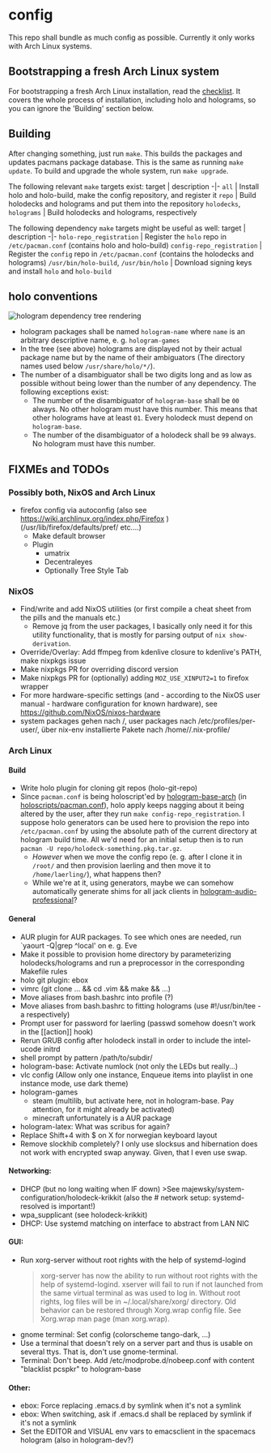# config

This repo shall bundle as much config as possible.
Currently it only works with Arch Linux systems.


## Bootstrapping a fresh Arch Linux system

For bootstrapping a fresh Arch Linux installation, read the [checklist](./checklist.md).
It covers the whole process of installation, including holo and holograms, so you can ignore the 'Building' section below.


## Building

After changing something, just run `make`. This builds the packages and updates pacmans package database.
This is the same as running `make update`. To build and upgrade the whole system, run `make upgrade`.

The following relevant `make` targets exist:
target | description
-|-
`all` | Install holo and holo-build, make the config repository, and register it
`repo` | Build holodecks and holograms and put them into the repository
`holodecks`, `holograms` | Build holodecks and holograms, respectively

The following dependency `make` targets might be useful as well:
target | description
-|-
`holo-repo_registration` | Register the `holo` repo in `/etc/pacman.conf` (contains holo and holo-build)
`config-repo_registration` | Register the `config` repo in `/etc/pacman.conf` (contains the holodecks and holograms)
`/usr/bin/holo-build`, `/usr/bin/holo` | Download signing keys and install `holo` and `holo-build`


## holo conventions

![hologram dependency tree rendering](./tree.png)

- hologram packages shall be named `hologram-name` where `name` is an arbitrary descriptive name, e.&nbsp;g. `hologram-games`
- In the tree (see above) holograms are displayed not by their actual package name but by the name of their ambiguators (The directory names used below `/usr/share/holo/*/`).
- The number of a disambiguator shall be two digits long and as low as possible without being lower than the number of any dependency. The following exceptions exist:
  - The number of the disambiguator of `hologram-base` shall be `00` always. No other hologram must have this number. This means that other holograms have at least `01`. Every holodeck must depend on `hologram-base`.
  - The number of the disambiguator of a holodeck shall be `99` always. No hologram must have this number.


## FIXMEs and TODOs

### Possibly both, NixOS and Arch Linux
- firefox config via autoconfig (also see https://wiki.archlinux.org/index.php/Firefox ) (/usr/lib/firefox/defaults/pref/ etc....)
  - Make default browser
  - Plugin
    - umatrix
    - Decentraleyes
    - Optionally Tree Style Tab

### NixOS
- Find/write and add NixOS utilities (or first compile a cheat sheet from the pills and the manuals etc.)
  - Remove jq from the user packages, I basically only need it for this utility functionality, that is mostly for parsing output of `nix show-derivation`.
- Override/Overlay: Add ffmpeg from kdenlive closure to kdenlive's PATH, make nixpkgs issue
- Make nixpkgs PR for overriding discord version
- Make nixpkgs PR for (optionally) adding `MOZ_USE_XINPUT2=1` to firefox wrapper
- For more hardware-specific settings (and - according to the NixOS user manual - hardware configuration for known hardware), see https://github.com/NixOS/nixos-hardware
- system packages gehen nach /, user packages nach /etc/profiles/per-user/<user>, über nix-env installierte Pakete nach /home/<user>/.nix-profile/

### Arch Linux

#### Build
- Write holo plugin for cloning git repos (holo-git-repo)
- Since `pacman.conf` is being holoscript'ed by [hologram-base-arch](./hologram-base-arch) (in [holoscripts/pacman.conf](./holoscripts/pacman.conf)), holo apply keeps nagging about it being altered by the user, after they run `make config-repo_registration`. I suppose holo generators can be used here to provision the repo into `/etc/pacman.conf` by using the absolute path of the current directory at hologram build time. All we'd need for an initial setup then is to run `pacman -U repo/holodeck-something.pkg.tar.gz`.
  - *However* when we move the config repo (e.&nbsp;g. after I clone it in `/root/` and then provision laerling and then move it to `/home/laerling/`), what happens then?
  - While we're at it, using generators, maybe we can somehow automatically generate shims for all jack clients in [hologram-audio-professional](./hologram-audio-professional)?

#### General
- AUR plugin for AUR packages. To see which ones are needed, run `yaourt -Q|grep ^local' on e.&nbsp;g. Eve
- Make it possible to provision home directory by parameterizing holodecks/holograms and run a preprocessor in the corresponding Makefile rules
- holo git plugin: ebox
- vimrc (git clone ... && cd .vim && make && ...)
- Move aliases from bash.bashrc into profile (?)
- Move aliases from bash.bashrc to fitting holograms (use #!/usr/bin/tee -a respectively)
- Prompt user for password for laerling (passwd somehow doesn't work in the [[action]] hook)
- Rerun GRUB config after holodeck install in order to include the intel-ucode initrd
- shell prompt by pattern <git-repo-name>/path/to/subdir/
- hologram-base: Activate numlock (not only the LEDs but really...)
- vlc config (Allow only one instance, Enqueue items into playlist in one instance mode, use dark theme)
- hologram-games
  - steam (multilib, but activate here, not in hologram-base. Pay attention, for it might already be activated)
  - minecraft unfortunately is a AUR package
- hologram-latex: What was scribus for again?
- Replace Shift+4 with $ on X for norwegian keyboard layout
- Remove slockhib completely? I only use slocksus and hibernation does not work with encrypted swap anyway. Given, that I even use swap.

#### Networking:
- DHCP (but no long waiting when IF down) >See majewsky/system-configuration/holodeck-krikkit (also the # network setup: systemd-resolved is important!)
- wpa_supplicant (see holodeck-krikkit)
- DHCP: Use systemd matching on interface to abstract from LAN NIC

#### GUI:
- Run xorg-server without root rights with the help of systemd-logind
  > xorg-server has now the ability to run without root rights with
  > the help of systemd-logind. xserver will fail to run if not launched
  > from the same virtual terminal as was used to log in.
  > Without root rights, log files will be in ~/.local/share/xorg/ directory.
  > Old behavior can be restored through Xorg.wrap config file.
  > See Xorg.wrap man page (man xorg.wrap).
- gnome terminal: Set config (colorscheme tango-dark, ...)
- Use a terminal that doesn't rely on a server part and thus is usable on several ttys. That is, don't use gnome-terminal.
- Terminal: Don't beep. Add /etc/modprobe.d/nobeep.conf with content "blacklist pcspkr" to hologram-base

#### Other:
- ebox: Force replacing .emacs.d by symlink when it's not a symlink
- ebox: When switching, ask if .emacs.d shall be replaced by symlink if it's not a symlink
- Set the EDITOR and VISUAL env vars to emacsclient in the spacemacs hologram (also in hologram-dev?)
